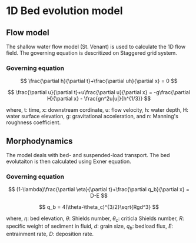 <script async src="https://cdnjs.cloudflare.com/ajax/libs/mathjax/2.7.6/MathJax.js?config=TeX-AMS_CHTML"></script>

# 1D Bed evolution model

## Flow model

The shallow water flow model (St. Venant) is used to calculate the 1D flow field. The governing equation is descritized on Staggered grid system.

### Governing equation

$$
\frac{\partial h}{\partial t}+\frac{\partial uh}{\partial x} = 0
$$

$$
\frac{\partial u}{\partial t}+u\frac{\partial u}{\partial x} = -g\frac{\partial H}{\partial x} - \frac{gn^2u|u|}{h^{1/3}}
$$

where, t: time, x: downstream cordinate, u: flow velocity, h: water depth, H: water surface elevation, g: gravitational acceleration, and n: Manning's roughness coefficient.

## Morphodynamics

The model deals with bed- and suspended-load transport. The bed evolutaiton is then calculated using Exner equation.

### Governing equation

$$
(1-\lambda)\frac{\partial \eta}{\partial t}+\frac{\partial q_b}{\partial x} = D-E
$$

$$
q_b = 4(\theta-\theta_c)^{3/2}\sqrt{Rgd^3}
$$

where, $\eta$: bed elevation, $\theta$: Shields number, $\theta_c$: criticla Shields number, $R$: specific weight of sediment in fluid, $d$: grain size, $q_b$: bedload flux, $E$: entrainment rate, $D$: deposition rate.